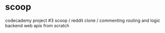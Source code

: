 # scoop
codecademy project #3 scoop / reddit clone / commenting routing and logic backend web apis from scratch
